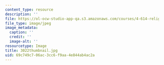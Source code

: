 ```yaml
---
content_type: resource
description: ''
file: https://ol-ocw-studio-app-qa.s3.amazonaws.com/courses/4-614-religious-architecture-and-islamic-cultures-fall-2002/69c749c706ac3cc6f9aa4e844ab4ac2a_3022thumbnail.jpg
file_type: image/jpeg
image_metadata:
  caption: ''
  credit: ''
  image-alt: ''
resourcetype: Image
title: 3022thumbnail.jpg
uid: 69c749c7-06ac-3cc6-f9aa-4e844ab4ac2a
---
```

